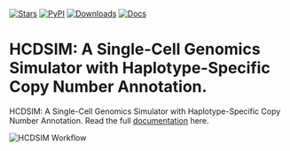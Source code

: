 [![Stars](https://img.shields.io/github/stars/xikanfeng2/hcdsim?logo=GitHub&color=yellow)](https://github.com/xikanfeng2/hcdsim/stargazers)
[![PyPI](https://img.shields.io/pypi/v/hcdsim?logo=PyPI)](https://pypi.org/project/hcdsim/)
[![Downloads](https://static.pepy.tech/badge/hcdsim)](https://pepy.tech/project/hcdsim)
[![Docs](https://readthedocs.org/projects/hcdsim/badge/)](https://hcdsim.readthedocs.io)

# HCDSIM: A Single-Cell Genomics Simulator with Haplotype-Specific Copy Number Annotation.

HCDSIM: A Single-Cell Genomics Simulator with Haplotype-Specific Copy Number Annotation. Read the full [documentation] here.

![HCDSIM Workflow](docs/images/HCDSIM_Figure1.png)

<!-- ## Citation

If you use `hcdsim` in your work, please cite the `hcdsim` publication as follows:

> to do -->


[documentation]: https://hcdsim.readthedocs.io
